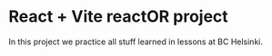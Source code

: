 # React + Vite reactOR project

In this project we practice all stuff learned in lessons at BC Helsinki.
